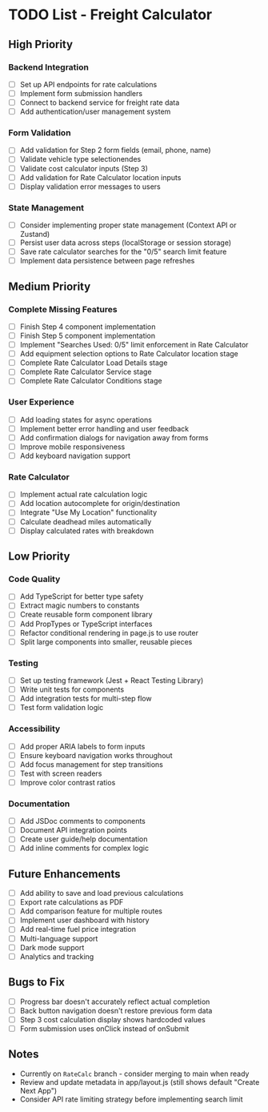 # TODO List - Freight Calculator

## High Priority

### Backend Integration
- [ ] Set up API endpoints for rate calculations
- [ ] Implement form submission handlers
- [ ] Connect to backend service for freight rate data
- [ ] Add authentication/user management system

### Form Validation
- [ ] Add validation for Step 2 form fields (email, phone, name)
- [ ] Validate vehicle type selectionendes
- [ ] Validate cost calculator inputs (Step 3)
- [ ] Add validation for Rate Calculator location inputs
- [ ] Display validation error messages to users

### State Management
- [ ] Consider implementing proper state management (Context API or Zustand)
- [ ] Persist user data across steps (localStorage or session storage)
- [ ] Save rate calculator searches for the "0/5" search limit feature
- [ ] Implement data persistence between page refreshes

## Medium Priority

### Complete Missing Features
- [ ] Finish Step 4 component implementation
- [ ] Finish Step 5 component implementation
- [ ] Implement "Searches Used: 0/5" limit enforcement in Rate Calculator
- [ ] Add equipment selection options to Rate Calculator location stage
- [ ] Complete Rate Calculator Load Details stage
- [ ] Complete Rate Calculator Service stage
- [ ] Complete Rate Calculator Conditions stage

### User Experience
- [ ] Add loading states for async operations
- [ ] Implement better error handling and user feedback
- [ ] Add confirmation dialogs for navigation away from forms
- [ ] Improve mobile responsiveness
- [ ] Add keyboard navigation support

### Rate Calculator
- [ ] Implement actual rate calculation logic
- [ ] Add location autocomplete for origin/destination
- [ ] Integrate "Use My Location" functionality
- [ ] Calculate deadhead miles automatically
- [ ] Display calculated rates with breakdown

## Low Priority

### Code Quality
- [ ] Add TypeScript for better type safety
- [ ] Extract magic numbers to constants
- [ ] Create reusable form component library
- [ ] Add PropTypes or TypeScript interfaces
- [ ] Refactor conditional rendering in page.js to use router
- [ ] Split large components into smaller, reusable pieces

### Testing
- [ ] Set up testing framework (Jest + React Testing Library)
- [ ] Write unit tests for components
- [ ] Add integration tests for multi-step flow
- [ ] Test form validation logic

### Accessibility
- [ ] Add proper ARIA labels to form inputs
- [ ] Ensure keyboard navigation works throughout
- [ ] Add focus management for step transitions
- [ ] Test with screen readers
- [ ] Improve color contrast ratios

### Documentation
- [ ] Add JSDoc comments to components
- [ ] Document API integration points
- [ ] Create user guide/help documentation
- [ ] Add inline comments for complex logic

## Future Enhancements

- [ ] Add ability to save and load previous calculations
- [ ] Export rate calculations as PDF
- [ ] Add comparison feature for multiple routes
- [ ] Implement user dashboard with history
- [ ] Add real-time fuel price integration
- [ ] Multi-language support
- [ ] Dark mode support
- [ ] Analytics and tracking

## Bugs to Fix

- [ ] Progress bar doesn't accurately reflect actual completion
- [ ] Back button navigation doesn't restore previous form data
- [ ] Step 3 cost calculation display shows hardcoded values
- [ ] Form submission uses onClick instead of onSubmit

## Notes

- Currently on `RateCalc` branch - consider merging to main when ready
- Review and update metadata in app/layout.js (still shows default "Create Next App")
- Consider API rate limiting strategy before implementing search limit
